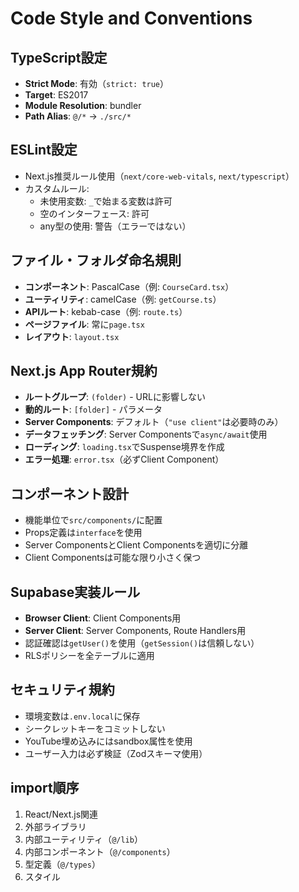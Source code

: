 # Code Style and Conventions

## TypeScript設定
- **Strict Mode**: 有効（`strict: true`）
- **Target**: ES2017
- **Module Resolution**: bundler
- **Path Alias**: `@/*` → `./src/*`

## ESLint設定
- Next.js推奨ルール使用（`next/core-web-vitals`, `next/typescript`）
- カスタムルール:
  - 未使用変数: `_`で始まる変数は許可
  - 空のインターフェース: 許可
  - any型の使用: 警告（エラーではない）

## ファイル・フォルダ命名規則
- **コンポーネント**: PascalCase（例: `CourseCard.tsx`）
- **ユーティリティ**: camelCase（例: `getCourse.ts`）
- **APIルート**: kebab-case（例: `route.ts`）
- **ページファイル**: 常に`page.tsx`
- **レイアウト**: `layout.tsx`

## Next.js App Router規約
- **ルートグループ**: `(folder)` - URLに影響しない
- **動的ルート**: `[folder]` - パラメータ
- **Server Components**: デフォルト（`"use client"`は必要時のみ）
- **データフェッチング**: Server Componentsで`async/await`使用
- **ローディング**: `loading.tsx`でSuspense境界を作成
- **エラー処理**: `error.tsx`（必ずClient Component）

## コンポーネント設計
- 機能単位で`src/components/`に配置
- Props定義は`interface`を使用
- Server ComponentsとClient Componentsを適切に分離
- Client Componentsは可能な限り小さく保つ

## Supabase実装ルール
- **Browser Client**: Client Components用
- **Server Client**: Server Components, Route Handlers用
- 認証確認は`getUser()`を使用（`getSession()`は信頼しない）
- RLSポリシーを全テーブルに適用

## セキュリティ規約
- 環境変数は`.env.local`に保存
- シークレットキーをコミットしない
- YouTube埋め込みにはsandbox属性を使用
- ユーザー入力は必ず検証（Zodスキーマ使用）

## import順序
1. React/Next.js関連
2. 外部ライブラリ
3. 内部ユーティリティ（`@/lib`）
4. 内部コンポーネント（`@/components`）
5. 型定義（`@/types`）
6. スタイル
